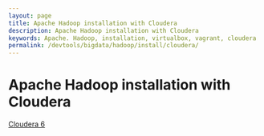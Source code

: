 ```yaml
---
layout: page
title: Apache Hadoop installation with Cloudera
description: Apache Hadoop installation with Cloudera
keywords: Apache. Hadoop, installation, virtualbox, vagrant, cloudera
permalink: /devtools/bigdata/hadoop/install/cloudera/
---
```



# Apache Hadoop installation with Cloudera

<a href="/devtools/bigdata/hadoop/install/cloudera/cm6/">Cloudera 6</a>

<!-- <a href="/devtools/bigdata/hadoop/install/cloudera/cm7/">Cloudera 7</a> -->